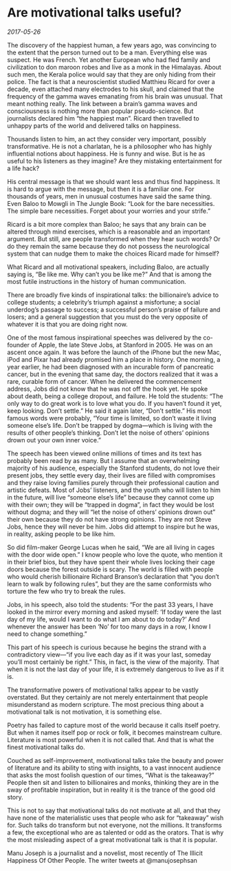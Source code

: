 # Are motivational talks useful?

*2017-05-26*

The discovery of the happiest human, a few years ago, was convincing to
the extent that the person turned out to be a man. Everything else was
suspect. He was French. Yet another European who had fled family and
civilization to don maroon robes and live as a monk in the Himalayas.
About such men, the Kerala police would say that they are only hiding
from their police. The fact is that a neuroscientist studied Matthieu
Ricard for over a decade, even attached many electrodes to his skull,
and claimed that the frequency of the gamma waves emanating from his
brain was unusual. That meant nothing really. The link between a brain’s
gamma waves and consciousness is nothing more than popular
pseudo-science. But journalists declared him “the happiest man”. Ricard
then travelled to unhappy parts of the world and delivered talks on
happiness.

Thousands listen to him, an act they consider very important, possibly
transformative. He is not a charlatan, he is a philosopher who has
highly influential notions about happiness. He is funny and wise. But is
he as useful to his listeners as they imagine? Are they mistaking
entertainment for a life hack?

His central message is that we should want less and thus find happiness.
It is hard to argue with the message, but then it is a familiar one. For
thousands of years, men in unusual costumes have said the same thing.
Even Baloo to Mowgli in The Jungle Book: “Look for the bare necessities.
The simple bare necessities. Forget about your worries and your strife.”

Ricard is a bit more complex than Baloo; he says that any brain can be
altered through mind exercises, which is a reasonable and an important
argument. But still, are people transformed when they hear such words?
Or do they remain the same because they do not possess the neurological
system that can nudge them to make the choices Ricard made for himself?

What Ricard and all motivational speakers, including Baloo, are actually
saying is, “Be like me. Why can’t you be like me?” And that is among the
most futile instructions in the history of human communication.

There are broadly five kinds of inspirational talks: the billionaire’s
advice to college students; a celebrity’s triumph against a misfortune;
a social underdog’s passage to success; a successful person’s praise of
failure and losers; and a general suggestion that you must do the very
opposite of whatever it is that you are doing right now.

One of the most famous inspirational speeches was delivered by the
co-founder of Apple, the late Steve Jobs, at Stanford in 2005. He was on
an ascent once again. It was before the launch of the iPhone but the new
Mac, iPod and Pixar had already promised him a place in history. One
morning, a year earlier, he had been diagnosed with an incurable form of
pancreatic cancer, but in the evening that same day, the doctors
realized that it was a rare, curable form of cancer. When he delivered
the commencement address, Jobs did not know that he was not off the hook
yet. He spoke about death, being a college dropout, and failure. He told
the students: “The only way to do great work is to love what you do. If
you haven’t found it yet, keep looking. Don’t settle.” He said it again
later, “Don’t settle.” His most famous words were probably, “Your time
is limited, so don’t waste it living someone else’s life. Don’t be
trapped by dogma—which is living with the results of other people’s
thinking. Don’t let the noise of others’ opinions drown out your own
inner voice.”

The speech has been viewed online millions of times and its text has
probably been read by as many. But I assume that an overwhelming
majority of his audience, especially the Stanford students, do not love
their present jobs, they settle every day, their lives are filled with
compromises and they raise loving families purely through their
professional caution and artistic defeats. Most of Jobs’ listeners, and
the youth who will listen to him in the future, will live “someone
else’s life” because they cannot come up with their own; they will be
“trapped in dogma”, in fact they would be lost without dogma; and they
will “let the noise of others’ opinions drown out” their own because
they do not have strong opinions. They are not Steve Jobs, hence they
will never be him. Jobs did attempt to inspire but he was, in reality,
asking people to be like him.

So did film-maker George Lucas when he said, “We are all living in cages
with the door wide open.” I know people who love the quote, who mention
it in their brief bios, but they have spent their whole lives locking
their cage doors because the forest outside is scary. The world is
filled with people who would cherish billionaire Richard Branson’s
declaration that “you don’t learn to walk by following rules”, but they
are the same conformists who torture the few who try to break the rules.

Jobs, in his speech, also told the students: “For the past 33 years, I
have looked in the mirror every morning and asked myself: ‘If today were
the last day of my life, would I want to do what I am about to do
today?’ And whenever the answer has been ‘No’ for too many days in a
row, I know I need to change something.”

This part of his speech is curious because he begins the strand with a
contradictory view—“if you live each day as if it was your last, someday
you’ll most certainly be right.” This, in fact, is the view of the
majority. That when it is not the last day of your life, it is extremely
dangerous to live as if it is.

The transformative powers of motivational talks appear to be vastly
overstated. But they certainly are not merely entertainment that people
misunderstand as modern scripture. The most precious thing about a
motivational talk is not motivation, it is something else.

Poetry has failed to capture most of the world because it calls itself
poetry. But when it names itself pop or rock or folk, it becomes
mainstream culture. Literature is most powerful when it is not called
that. And that is what the finest motivational talks do.

Couched as self-improvement, motivational talks take the beauty and
power of literature and its ability to sting with insights, to a vast
innocent audience that asks the most foolish question of our times,
“What is the takeaway?” People then sit and listen to billionaires and
monks, thinking they are in the sway of profitable inspiration, but in
reality it is the trance of the good old story.

This is not to say that motivational talks do not motivate at all, and
that they have none of the materialistic uses that people who ask for
“takeaway” wish for. Such talks do transform but not everyone, not the
millions. It transforms a few, the exceptional who are as talented or
odd as the orators. That is why the most misleading aspect of a great
motivational talk is that it is popular.

Manu Joseph is a journalist and a novelist, most recently of The Illicit
Happiness Of Other People. The writer tweets at @manujosephsan

